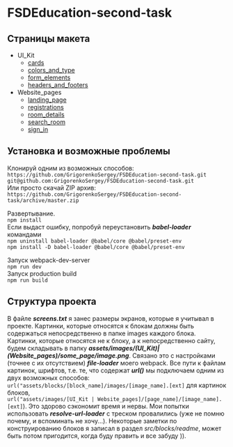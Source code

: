 # FSDEducation-second-task
## Страницы макета
* UI_Kit
  * [cards](https://grigorenkosergey.github.io/Second_Task/cards.html)
  * [colors_and_type](https://grigorenkosergey.github.io/Second_Task/colors_and_type.html)
  * [form_elements](https://grigorenkosergey.github.io/Second_Task/form_elements.html)
  * [headers_and_footers](https://grigorenkosergey.github.io/Second_Task/headers_and_footers.html)
* Website_pages
  * [landing_page](https://grigorenkosergey.github.io/Second_Task/landing_page.html)
  * [registrations](https://grigorenkosergey.github.io/Second_Task/registration.html)
  * [room_details](https://grigorenkosergey.github.io/Second_Task/room_details.html)
  * [search_room](https://grigorenkosergey.github.io/Second_Task/search_room.html)
  * [sign_in](https://grigorenkosergey.github.io/Second_Task/sign_in.html)


## Установка и возможные проблемы
Клонируй одним из возможных способов:  
`https://github.com/GrigorenkoSergey/FSDEducation-second-task.git`  
`git@github.com:GrigorenkoSergey/FSDEducation-second-task.git`  
Или просто скачай ZIP архив:  
`https://github.com/GrigorenkoSergey/FSDEducation-second-task/archive/master.zip`  

Развертывание.  
`npm install`  
Если выдаст ошибку, попробуй переустановить ***babel-loader*** командами  
`npm uninstall babel-loader @babel/core @babel/preset-env`  
`npm install -D babel-loader @babel/core @babel/preset-env`

Запуск webpack-dev-server  
`npm run dev`  
Запуск production build  
`npm run build`

## Структура проекта
В файле ***screens.txt*** я занес размеры экранов, которые я учитывал в проекте.
Картинки, которые относятся к блокам должны быть содержаться непосредственно в папке images
каждого блока.  
Картинки, которые относятся не к блоку, а к непосредственно сайту, будем складывать в 
папку ***assets/images/(UI_Kit)|(Website_pages)/some_page/image.png***. Связано это с настройками 
(точнее с их отсутствием) ***file-loader*** моего webpack.
Все пути к файлам картинок, шрифтов, т.е. те, что содержат ***url()*** мы подключаем одним из двух 
возможных способов:  
`url("assets/blocks/[block_name]/images/[image_name].[ext]` для картинок блоков,  
`url("assets/images/[UI_Kit | Website_pages]/[page_name]/[image_name].[ext]`).
Это здорово сэкономит время и нервы. Мои попытки использовать ***resolve-url-loader*** с 
треском провалились (уже не помню почему, и вспоминать не хочу...).
Некоторые заметки по конструированию блоков я записал в раздел *src/blocks/readme*, может быть потом пригодится, когда буду править и все забуду )).